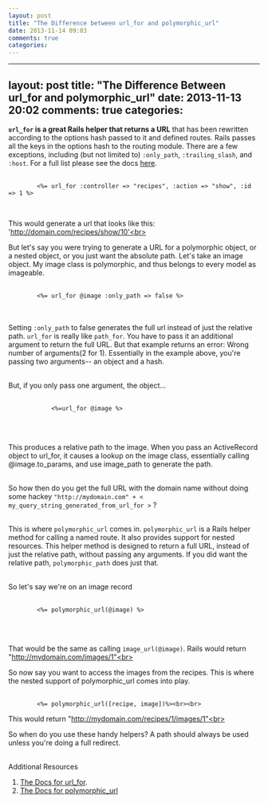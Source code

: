 ```yaml
---
layout: post
title: "The Difference between url_for and polymorphic_url"
date: 2013-11-14 09:03
comments: true
categories: 
---
```



---
layout: post
title: "The Difference Between url_for and polymorphic_url"
date: 2013-11-13 20:02
comments: true
categories: 
---


__`url_for` is a great Rails helper that returns a URL__ that has been rewritten according to the options hash passed to it and defined routes. Rails passes all the keys in the options hash to the routing module. There are a few exceptions, including (but not limited to) `:only_path`, `:trailing_slash`, and `:host`. For a full list please see the docs <a href="http://apidock.com/rails/ActionController/Base/url_for">here</a>. <br><br>

            <%= url_for :controller => "recipes", :action => "show", :id => 1 %>
<br>

This would generate a url that looks like this: 'http://domain.com/recipes/show/10'<br><br>

But let's say you were trying to generate a URL for a polymorphic object, or a nested object, or you just want the absolute path. Let's take an image object. My image class is polymorphic, and thus belongs to every model as imageable.<br><br>

			<%= url_for @image :only_path => false %>

<br><br>
Setting `:only_path` to false generates the full url instead of just the relative path. `url_for` is really like `path_for`. You have to pass it an additional argument to return the full URL. But that example returns an error: Wrong number of arguments(2 for 1). Essentially in the example above, you're passing two arguments-- an object and a hash. <br><br>

But, if you only pass one argument, the object…<br><br>

      			<%=url_for @image %>
<br><br>

This produces a relative path to the image. When you pass an ActiveRecord object to url_for, it causes a lookup on the image class, essentially calling @image.to_params, and use image_path to generate the path.<br><br>

So how then do you get the full URL with the domain name without doing some hackey `"http://mydomain.com" + < my_query_string_generated_from_url_for >` ?<br><br>

This is where `polymorphic_url` comes in. `polymorphic_url` is a Rails helper method for calling a named route. It also provides support for nested resources. This helper method is designed to return a full URL, instead of just the relative path, without passing any arguments. If you did want the relative path, `polymorphic_path` does just that.<br><br>

So let's say we're on an image record<br><br>

			<%= polymorphic_url(@image) %>
<br><br>

That would be the same as calling `image_url(@image)`. Rails would return "http://mydomain.com/images/1"<br><br>

So now say you want to access the images from the recipes. This is where the nested support of polymorphic_url comes into play.<br><br>


			<%= polymorphic_url([recipe, image])%><br><br>

This would return "http://mydomain.com/recipes/1/images/1"<br><br>


So when do you use these handy helpers? A path should always be used unless you're doing a full redirect.<br><br>

Additional Resources <br>
1. <a href="http://apidock.com/rails/ActionController/Base/url_for">The Docs for url_for</a>.<br>
2.  <a href="http://apidock.com/rails/ActionController/PolymorphicRoutes/polymorphic_url">The Docs for polymorphic_url</a>




